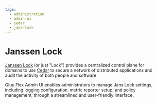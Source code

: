 ```yaml
---
tags:
  - administration
  - admin-ui
  - cedar
  - jans-lock
---
```


# Janssen Lock

[Janssen Lock](https://docs.jans.io/stable/janssen-server/lock/) (or just "Lock") provides a centralized control plane for domains to use [Cedar](https://www.cedarpolicy.com/en) to secure a network of distributed applications and audit the activity of both people and software.

Gluu Flex Admin UI enables administrators to manage Jans Lock settings, including logging configuration, metric reporter setup, and policy management, through a streamlined and user-friendly interface.
